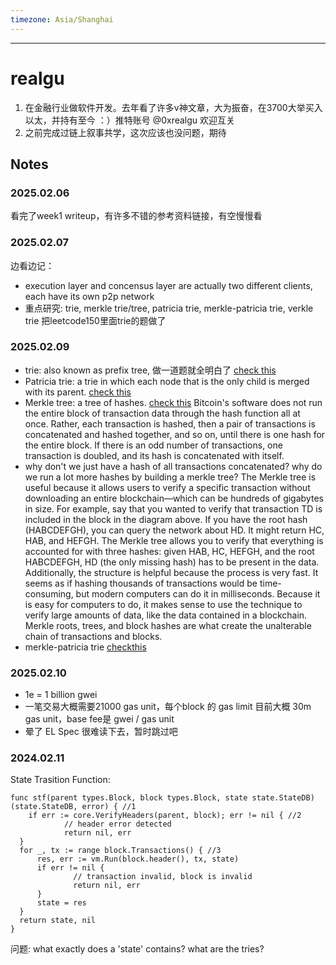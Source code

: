 ```yaml
---
timezone: Asia/Shanghai
---
```



---

# realgu

1. 在金融行业做软件开发。去年看了许多v神文章，大为振奋，在3700大举买入以太，并持有至今 ：）推特账号 @0xrealgu 欢迎互关
2. 之前完成过链上叙事共学，这次应该也没问题，期待

## Notes

<!-- Content_START -->

### 2025.02.06

看完了week1 writeup，有许多不错的参考资料链接，有空慢慢看

### 2025.02.07
边看边记：
- execution layer and concensus layer are actually two different clients, each have its own p2p network
- 重点研究: trie, merkle trie/tree, patricia trie, merkle-patricia trie, verkle trie 把leetcode150里面trie的题做了

### 2025.02.09
- trie: also known as prefix tree, 做一道题就全明白了 [check this](https://leetcode.com/problems/implement-trie-prefix-tree?envType=study-plan-v2&envId=top-interview-150)
- Patricia trie: a trie in which each node that is the only child is merged with its parent. [check this](https://en.wikipedia.org/wiki/Radix_tree)
- Merkle tree: a tree of hashes. [check this](https://www.investopedia.com/terms/m/merkle-tree.asp) Bitcoin's software does not run the entire block of transaction data through the hash function all at once. Rather, each transaction is hashed, then a pair of transactions is concatenated and hashed together, and so on, until there is one hash for the entire block. If there is an odd number of transactions, one transaction is doubled, and its hash is concatenated with itself.
- why don't we just have a hash of all transactions concatenated? why do we run a lot more hashes by building a merkle tree? The Merkle tree is useful because it allows users to verify a specific transaction without downloading an entire blockchain—which can be hundreds of gigabytes in size. For example, say that you wanted to verify that transaction TD is included in the block in the diagram above. If you have the root hash (HABCDEFGH), you can query the network about HD. It might return HC, HAB, and HEFGH. The Merkle tree allows you to verify that everything is accounted for with three hashes: given HAB, HC, HEFGH, and the root HABCDEFGH, HD (the only missing hash) has to be present in the data. Additionally, the structure is helpful because the process is very fast. It seems as if hashing thousands of transactions would be time-consuming, but modern computers can do it in milliseconds. Because it is easy for computers to do, it makes sense to use the technique to verify large amounts of data, like the data contained in a blockchain. Merkle roots, trees, and block hashes are what create the unalterable chain of transactions and blocks.
- merkle-patricia trie [checkthis](https://ethereum.org/en/developers/docs/data-structures-and-encoding/patricia-merkle-trie/)

### 2025.02.10
- 1e = 1 billion gwei
- 一笔交易大概需要21000 gas unit，每个block 的 gas limit 目前大概 30m gas unit，base fee是 gwei / gas unit
- 晕了 EL Spec 很难读下去，暂时跳过吧

### 2024.02.11
State Trasition Function:
```
func stf(parent types.Block, block types.Block, state state.StateDB) (state.StateDB, error) { //1
    if err := core.VerifyHeaders(parent, block); err != nil { //2
            // header error detected
            return nil, err
  }
  for _, tx := range block.Transactions() { //3
      res, err := vm.Run(block.header(), tx, state)
      if err != nil {
              // transaction invalid, block is invalid
              return nil, err
      }
      state = res
  }
  return state, nil
}
```
问题: what exactly does a 'state' contains? what are the tries?



<!-- Content_END -->
